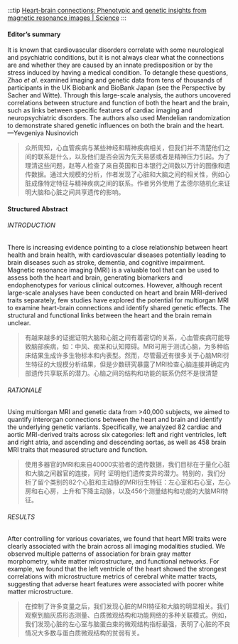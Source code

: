 :::tip
[Heart-brain connections: Phenotypic and genetic insights from magnetic resonance images | Science](https://www.science.org/doi/10.1126/science.abn6598)
:::
####  Editor’s summary
It is known that cardiovascular disorders correlate with some neurological and psychiatric conditions, but it is not always clear what the connections are and whether they are caused by an innate predisposition or by the stress induced by having a medical condition. To detangle these questions, Zhao _et al_. examined imaging and genetic data from tens of thousands of participants in the UK Biobank and BioBank Japan (see the Perspective by Sacher and Witte). Through this large-scale analysis, the authors uncovered correlations between structure and function of both the heart and the brain, such as links between specific features of cardiac imaging and neuropsychiatric disorders. The authors also used Mendelian randomization to demonstrate shared genetic influences on both the brain and the heart. —Yevgeniya Nusinovich

>众所周知，心血管疾病与某些神经和精神疾病相关，但我们并不清楚他们之间的联系是什么，以及他们是否会因为先天易感或者是精神压力引起。为了理清这些问题，赵等人检查了来自英国和日本银行之间数以万计的图像和遗传数据。通过大规模的分析，作者发现了心脏和大脑之间的相关性，例如心脏成像特定特征与精神疾病之间的联系。作者另外使用了孟德尔随机化来证明大脑和心脏之间共享遗传的影响。

#### Structured Abstract
###### INTRODUCTION
There is increasing evidence pointing to a close relationship between heart health and brain health, with cardiovascular diseases potentially leading to brain diseases such as stroke, dementia, and cognitive impairment. Magnetic resonance imaging (MRI) is a valuable tool that can be used to assess both the heart and brain, generating biomarkers and endophenotypes for various clinical outcomes. However, although recent large-scale analyses have been conducted on heart and brain MRI-derived traits separately, few studies have explored the potential for multiorgan MRI to examine heart-brain connections and identify shared genetic effects. The structural and functional links between the heart and the brain remain unclear.

>有越来越多的证据证明大脑和心脏之间有着密切的关系，心血管疾病可能导致脑部疾病，如：中风、痴呆和认知障碍。MRI可用于测试心脑，为多种临床结果生成许多生物标本和内表型。然而，尽管最近有很多关于心脑MRI衍生特征的大规模分析结果，但是少数研究暴露了MRI检查心脑连接并确定内部遗传共享联系的潜力。心脑之间的结构和功能的联系仍然不是很清楚

###### RATIONALE
Using multiorgan MRI and genetic data from >40,000 subjects, we aimed to quantify interorgan connections between the heart and brain and identify the underlying genetic variants. Specifically, we analyzed 82 cardiac and aortic MRI-derived traits across six categories: left and right ventricles, left and right atria, and ascending and descending aortas, as well as 458 brain MRI traits that measured structure and function.

>使用多器官的MRI和来自40000实验者的遗传数据，我们目标在于量化心脏和大脑之间器官的连接，同时
  证明他们遗传变异的潜力。特别的，我们分析了留个类别的82个心脏和主动脉的MRI衍生特征：左心室和右心室，左心房和右心房，上升和下降主动脉，以及456个测量结构和功能的大脑MRI特征。
###### RESULTS
After controlling for various covariates, we found that heart MRI traits were clearly associated with the brain across all imaging modalities studied. We observed multiple patterns of association for brain gray matter morphometry, white matter microstructure, and functional networks. For example, we found that the left ventricle of the heart showed the strongest correlations with microstructure metrics of cerebral white matter tracts, suggesting that adverse heart features were associated with poorer white matter microstructure.

>在控制了许多变量之后，我们发现心脏的MRI特征和大脑的明显相关。我们观察到脑灰质形态测量、白质微观结构和功能网络的多种关联模式。例如，我们发现心脏的左心室与脑蛋白束的微观结构指标最强，表明了心脏的不良情况大多数与蛋白质微观结构的贫弱有关。